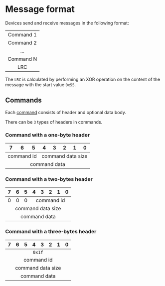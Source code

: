 # Message format

Devices send and receive messages in the following format:

<table>
    <tbody>
        <tr align="center">
            <td>Command 1</td>
        </tr>
        <tr align="center">
            <td>Command 2</td>
        </tr>
        <tr align="center">
            <td>...</td>
        </tr>
        <tr align="center">
            <td>Command N</td>
        </tr>
        <tr align="center">
            <td>LRC</td>
        </tr>
    </tbody>
</table>

The `LRC` is calculated by performing an XOR operation on the content of the message with the start value `0x55`.


## Commands

Each [command](./commands/readme.md) consists of header and optional data body.

There can be `3` types of headers in commands.

### Command with a one-byte header

<table>
    <thead>
        <tr>
            <th>7</th>
            <th>6</th>
            <th>5</th>
            <th>4</th>
            <th>3</th>
            <th>2</th>
            <th>1</th>
            <th>0</th>
        </tr>
    </thead>
    <tbody>
        <tr>
            <td colspan="3" align="center">command id</td>
            <td colspan="5" align="center">command data size</td>
        </tr>
        <tr>
            <td colspan="8" align="center">command data</td>
        </tr>
    </tbody>
</table>

### Command with a two-bytes header

<table>
    <thead>
        <tr>
            <th>7</th>
            <th>6</th>
            <th>5</th>
            <th>4</th>
            <th>3</th>
            <th>2</th>
            <th>1</th>
            <th>0</th>
        </tr>
    </thead>
    <tbody>
        <tr>
            <td>0</td>
            <td>0</td>
            <td>0</td>
            <td colspan="5" align="center">command id</td>
        </tr>
        <tr>
            <td colspan="8" align="center">command data size</td>
        </tr>
        <tr>
            <td colspan="8" align="center">command data</td>
        </tr>
    </tbody>
</table>

### Command with a three-bytes header

<table>
    <thead>
        <tr>
            <th>7</th>
            <th>6</th>
            <th>5</th>
            <th>4</th>
            <th>3</th>
            <th>2</th>
            <th>1</th>
            <th>0</th>
        </tr>
    </thead>
    <tbody>
        <tr>
            <td colspan="8" align="center"><code>0x1f</code></td>
        </tr>
        <tr>
            <td colspan="8" align="center">command id</td>
        </tr>
        <tr>
            <td colspan="8" align="center">command data size</td>
        </tr>
        <tr>
            <td colspan="8" align="center">command data</td>
        </tr>
    </tbody>
</table>
